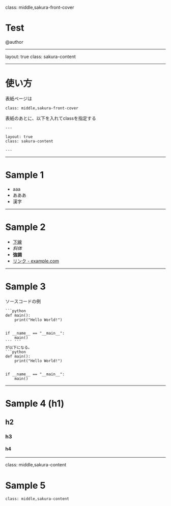 class: middle,sakura-front-cover
# Test

@author

---

layout: true
class: sakura-content

---

# 使い方

表紙ページは

```
class: middle,sakura-front-cover
```

表紙のあとに、以下を入れてclassを指定する
```
---

layout: true
class: sakura-content

---
```


---

# Sample 1

* aaa
* あああ
* 漢字

---

# Sample 2

* <u>下線</u>
* *斜体*
* **強調**
* [リンク - example.com](http://example.com)

---

# Sample 3

ソースコードの例
```
```python
def main():
    print("Hello World!")


if __name__ == "__main__":
    main()
``` ```
が以下になる。
```python
def main():
    print("Hello World!")


if __name__ == "__main__":
    main()
```

---

# Sample 4 (h1)

## h2

### h3

#### h4

---

class: middle,sakura-content
# Sample 5

```
class: middle,sakura-content
```
